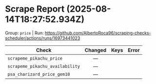 # Scrape Report (2025-08-14T18:27:52.934Z)

Group: `price`  |  Run: https://github.com/AlbertoRoca96/scraping-checks-scheduler/actions/runs/16973441023

| Check | Changed | Keys | Error |
|---|:---:|:--|:--|
| `scrapeme_pikachu_price` | — |  |  |
| `scrapeme_pikachu_availability` | — |  |  |
| `psa_charizard_price_gem10` | — |  |  |
